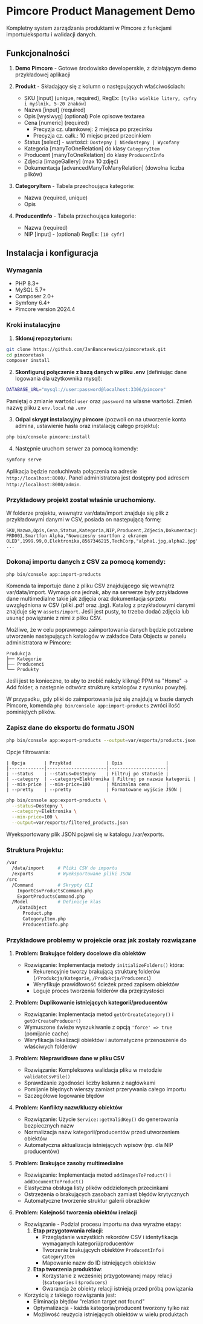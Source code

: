 # Pimcore Product Management Demo

Kompletny system zarządzania produktami w Pimcore z funkcjami importu/eksportu i walidacji danych.

## Funkcjonalności

1. **Demo Pimcore** - Gotowe środowisko developerskie, z działającym demo przykładowej aplikacji 
2. **Produkt** - Składający się z kolumn o następujących właściwościach:
   - SKU [input] (unique, required), RegEx: `[tylko wielkie litery, cyfry i myślnik, 5-20 znaków]`
   - Nazwa [input] (required) 
   - Opis [wysiwyg] (optional) Pole opisowe textarea
   - Cena [numeric] (required)
      - Precyzja cz. ułamkowej: 2 miejsca po przecinku
      - Precyzja cz. całk.: 10 miejsc przed przecinkiem
   - Status [select] - wartości: `Dostepny | Niedostepny | Wycofany`
   - Kategoria [manyToOneRelation] do klasy `CategoryItem`
   - Producent [manyToOneRelation] do klasy `ProducentInfo`
   - Zdjecia [imageGallery] (max 10 zdjęć)
   - Dokumentacja [advancedManyToManyRelation] (dowolna liczba plików)

3. **CategoryItem** - Tabela przechoująca kategorie:
    - Nazwa (required, unique) 
    - Opis

4. **ProducentInfo** - Tabela przechoująca kategorie:
    - Nazwa (required) 
    - NIP [input] - (optional) RegEx: `[10 cyfr]`


## Instalacja i konfiguracja

### Wymagania
- PHP 8.3+
- MySQL 5.7+
- Composer 2.0+
- Symfony 6.4+
- Pimcore version 2024.4

### Kroki instalacyjne

1. **Sklonuj repozytorium:**
```bash
git clone https://github.com/JanBancerewicz/pimcoretask.git
cd pimcoretask
composer install
```

2. **Skonfiguruj połączenie z bazą danych w pliku .env** (definiując dane logowania dla użytkownika mysql):
```bash
DATABASE_URL="mysql://user:password@localhost:3306/pimcore"
```
Pamiętaj o zmianie wartości `user` oraz `password` na własne wartości. Zmień nazwę pliku z `env.local` na `.env`


3. **Odpal skrypt instalacyjny pimcore** (pozwoli on na utworzenie konta admina, ustawienie hasła oraz instalację całego projektu):
```bash
php bin/console pimcore:install
```

4. Następnie uruchom serwer za pomocą komendy:
```bash
symfony serve
```
Aplikacja będzie nasłuchiwała połączenia na adresie `http://localhost:8000/`. Panel administratora jest dostępny pod adresem `http://localhost:8000/admin`.

### Przykładowy projekt został właśnie uruchomiony.


W folderze projektu, wewnątrz var/data/import znajduje się plik z przykładowymi danymi w CSV, posiada on następującą formę:
```csv
SKU,Nazwa,Opis,Cena,Status,Kategoria,NIP,Producent,Zdjecia,Dokumentacja
PRD001,Smartfon Alpha,"Nowoczesny smartfon z ekranem OLED",1999.99,0,Elektronika,8567346215,TechCorp,"alpha1.jpg,alpha2.jpg","alpha_manual.pdf"
...
```

### Dokonaj importu danych z CSV za pomocą komendy:

```bash
php bin/console app:import-products
```
Komenda ta importuje dane z pliku CSV znajdującego się wewnątrz var/data/import. Wymaga ona jednak, aby na serwerze były przykładowe dane multimedialne takie jak zdjęcia oraz dokumentacja sprzetu uwzględniona w CSV (pliki .pdf oraz .jpg). Katalog z przykładowymi danymi znajduje się w `assets/import`. Jeśli jest pusty, to trzeba dodać zdjęcia lub usunąć powiązanie z nimi z pliku CSV.

Możliwe, że w celu poprawnego zaimportowania danych będzie potrzebne utworzenie następujących katalogów w zakładce Data Objects w panelu administratora w Pimcore:

```ngnix
Produkcja
├── Kategorie
├── Producenci
└── Produkty
```
Jeśli jest to konieczne, to aby to zrobić należy kliknąć PPM na "Home" -> Add folder, a następnie odtwórz strukturę katalogów z rysunku powyżej.

W przypadku, gdy pliki do zaimportowania już się znajdują w bazie danych Pimcore, komenda `php bin/console app:import-products` zwróci ilość pominiętych plików.


### Zapisz dane do eksportu do formatu JSON
```bash
php bin/console app:export-products --output=var/exports/products.json
```

Opcje filtrowania:
```
| Opcja       | Przykład             | Opis                |
|-------------|----------------------|---------------------|
| --status    | --status=Dostepny    | Filtruj po statusie |
| --category  | --category=Elektronika | Filtruj po nazwie kategorii |
| --min-price | --min-price=100      | Minimalna cena      |
| --pretty    | --pretty             | Formatowane wyjście JSON |
```

```bash
php bin/console app:export-products \
  --status=Dostepny \
  --category=Elektronika \
  --min-price=100 \
  --output=var/exports/filtered_products.json
```
Wyeksportowany plik JSON pojawi się w katalogu /var/exports.

### Struktura Projektu:

```bash
/var
  /data/import     # Pliki CSV do importu
  /exports         # Wyeksportowane pliki JSON
/src
  /Command         # Skrypty CLI
    ImportCsvProductsCommand.php
    ExportProductsCommand.php
  /Model           # Definicje klas
    /DataObject
      Product.php
      CategoryItem.php
      ProducentInfo.php
```


### Przykładowe problemy w projekcie oraz jak zostały rozwiązane

1. **Problem: Brakujące foldery docelowe dla obiektów**
   - Rozwiązanie: Implementacja metody `initializeFolders()` która:
     - Rekurencyjnie tworzy brakującą strukturę folderów (`/Produkcja/Kategorie`, `/Produkcja/Producenci`)
     - Weryfikuje prawidłowość ścieżek przed zapisem obiektów
     - Loguje proces tworzenia folderów dla przejrzystości

2. **Problem: Duplikowanie istniejących kategorii/producentów**
     - Rozwiązanie: Implementacja metod `getOrCreateCategory()` i `getOrCreateProducer()`
     - Wymuszone świeże wyszukiwanie z opcją `'force' => true` (pomijanie cache)
     - Weryfikacja lokalizacji obiektów i automatyczne przenoszenie do właściwych folderów

3. **Problem: Nieprawidłowe dane w pliku CSV**
    - Rozwiązanie: Kompleksowa walidacja pliku w metodzie `validateCsvFile()`
    - Sprawdzanie zgodności liczby kolumn z nagłówkami
    - Pomijanie błędnych wierszy zamiast przerywania całego importu
    - Szczegółowe logowanie błędów

4. **Problem: Konflikty nazw/kluczy obiektów**
    - Rozwiązanie: Użycie `Service::getValidKey()` do generowania bezpiecznych nazw
    - Normalizacja nazw kategorii/producentów przed utworzeniem obiektów
    - Automatyczna aktualizacja istniejących wpisów (np. dla NIP producentów)

5. **Problem: Brakujące zasoby multimedialne**
    - Rozwiązanie: Implementacja metod `addImagesToProduct()` i `addDocumentToProduct()`
    - Elastyczna obsługa listy plików oddzielonych przecinkami
    - Ostrzeżenia o brakujących zasobach zamiast błędów krytycznych
    - Automatyczne tworzenie struktur galerii obrazków

6. **Problem: Kolejność tworzenia obiektów i relacji**
    - Rozwiązanie - Podział procesu importu na dwa wyraźne etapy:
       1. **Etap przygotowania relacji**:
          - Przeglądanie wszystkich rekordów CSV i identyfikacja wymaganych kategorii/producentów
          - Tworzenie brakujących obiektów `ProducentInfo` i `CategoryItem`
          - Mapowanie nazw do ID istniejących obiektów
       2. **Etap tworzenia produktów**:
          - Korzystanie z wcześniej przygotowanej mapy relacji (`$categories` i `$producers`)
          - Gwarancja że obiekty relacji istnieją przed próbą powiązania
   - Korzyścią z takiego rozwiązania jest:
     - Eliminacja błędów "relation target not found"
     - Optymalizacja - każda kategoria/producent tworzony tylko raz
     - Możliwość reużycia istniejących obiektów w wielu produktach
